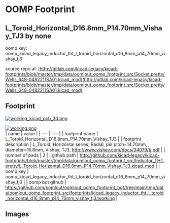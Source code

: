 # OOMP Footprint  
## L_Toroid_Horizontal_D16.8mm_P14.70mm_Vishay_TJ3  by none  
  
oomp key: oomp_kicad_legacy_inductor_tht_l_toroid_horizontal_d16_8mm_p14_70mm_vishay_tj3  
  
source repo at: [http://gitlab.com/kicad-legacy/kicad-footprints/blob/master/tmp/data/oomlout_oomp_footprint_src/Socket.pretty/Wells_648-0482211SA01.kicad_mod](http://gitlab.com/kicad-legacy/kicad-footprints/blob/master/tmp/data/oomlout_oomp_footprint_src/Socket.pretty/Wells_648-0482211SA01.kicad_mod)  
## Footprint  
  
[![working_kicad_pcb_3d.png](working_kicad_pcb_3d_600.png)](working_kicad_pcb_3d.png)  
  
[![working.png](working_600.png)](working.png)  
| name | value | 
| --- | --- | 
| footprint name | L_Toroid_Horizontal_D16.8mm_P14.70mm_Vishay_TJ3 | 
| footprint description | L_Toroid, Horizontal series, Radial, pin pitch=14.70mm, , diameter=16.8mm, Vishay, TJ3, http://www.vishay.com/docs/34079/tj.pdf | 
| number of pads | 2 | 
| github path | http://github.com/kicad-legacy/kicad-footprints/blob/master/tmp/data/oomlout_oomp_footprint_src/Inductor_THT.pretty/L_Toroid_Horizontal_D16.8mm_P14.70mm_Vishay_TJ3.kicad_mod | 
| oomp key | oomp_kicad_legacy_inductor_tht_l_toroid_horizontal_d16_8mm_p14_70mm_vishay_tj3 | 
| oomp bot github | https://github.com/oomlout/oomlout_oomp_footprint_bot/tree/main/tmp/data/oomlout_oomp_footprint_src/footprints/kicad_legacy_inductor_tht_l_toroid_horizontal_d16_8mm_p14_70mm_vishay_tj3/working | 
## Images  
